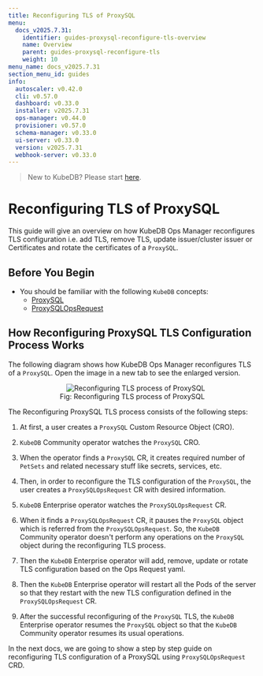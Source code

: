 ```yaml
---
title: Reconfiguring TLS of ProxySQL
menu:
  docs_v2025.7.31:
    identifier: guides-proxysql-reconfigure-tls-overview
    name: Overview
    parent: guides-proxysql-reconfigure-tls
    weight: 10
menu_name: docs_v2025.7.31
section_menu_id: guides
info:
  autoscaler: v0.42.0
  cli: v0.57.0
  dashboard: v0.33.0
  installer: v2025.7.31
  ops-manager: v0.44.0
  provisioner: v0.57.0
  schema-manager: v0.33.0
  ui-server: v0.33.0
  version: v2025.7.31
  webhook-server: v0.33.0
---
```


> New to KubeDB? Please start [here](/docs/v2025.7.31/README).

# Reconfiguring TLS of ProxySQL

This guide will give an overview on how KubeDB Ops Manager reconfigures TLS configuration i.e. add TLS, remove TLS, update issuer/cluster issuer or Certificates and rotate the certificates of a `ProxySQL`.

## Before You Begin

- You should be familiar with the following `KubeDB` concepts:
  - [ProxySQL](/docs/v2025.7.31/guides/proxysql/concepts/proxysql)
  - [ProxySQLOpsRequest](/docs/v2025.7.31/guides/proxysql/concepts/opsrequest)

## How Reconfiguring ProxySQL TLS Configuration Process Works

The following diagram shows how KubeDB Ops Manager reconfigures TLS of a `ProxySQL`. Open the image in a new tab to see the enlarged version.

<figure align="center">
  <img alt="Reconfiguring TLS process of ProxySQL" src="/docs/v2025.7.31/guides/proxysql/reconfigure-tls/overview/images/reconfigure-tls.png">
<figcaption align="center">Fig: Reconfiguring TLS process of ProxySQL</figcaption>
</figure>

The Reconfiguring ProxySQL TLS process consists of the following steps:

1. At first, a user creates a `ProxySQL` Custom Resource Object (CRO).

2. `KubeDB` Community operator watches the `ProxySQL` CRO.

3. When the operator finds a `ProxySQL` CR, it creates required number of `PetSets` and related necessary stuff like secrets, services, etc.

4. Then, in order to reconfigure the TLS configuration of the `ProxySQL`, the user creates a `ProxySQLOpsRequest` CR with desired information.

5. `KubeDB` Enterprise operator watches the `ProxySQLOpsRequest` CR.

6. When it finds a `ProxySQLOpsRequest` CR, it pauses the `ProxySQL` object which is referred from the `ProxySQLOpsRequest`. So, the `KubeDB` Community operator doesn't perform any operations on the `ProxySQL` object during the reconfiguring TLS process.  

7. Then the `KubeDB` Enterprise operator will add, remove, update or rotate TLS configuration based on the Ops Request yaml.

8. Then the `KubeDB` Enterprise operator will restart all the Pods of the server so that they restart with the new TLS configuration defined in the `ProxySQLOpsRequest` CR.

9. After the successful reconfiguring of the `ProxySQL` TLS, the `KubeDB` Enterprise operator resumes the `ProxySQL` object so that the `KubeDB` Community operator resumes its usual operations.

In the next docs, we are going to show a step by step guide on reconfiguring TLS configuration of a ProxySQL using `ProxySQLOpsRequest` CRD.